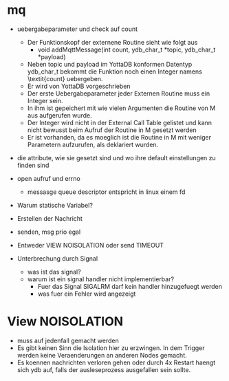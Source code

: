 # mq

- uebergabeparameter und check auf count
  - Der Funktionskopf der externene Routine sieht wie folgt aus
    - void addMqttMessage(int count, ydb_char_t *topic, ydb_char_t *payload)
  - Neben topic und payload im YottaDB konformen Datentyp ydb_char_t bekommt die Funktion noch einen Integer namens \textit{count} uebergeben.
  - Er wird von YottaDB vorgeschrieben
  - Der erste Uebergabeparameter jeder Externen Routine muss ein Integer sein.
  - In ihm ist gepeichert mit wie vielen Argumenten die Routine von M aus aufgerufen wurde.
  - Der Integer wird nicht in der External Call Table gelistet und kann nicht bewusst beim Aufruf der Routine in M gesetzt werden
  - Er ist vorhanden, da es moeglich ist die Routine in M mit weniger Parametern aufzurufen, als deklariert wurden.


- die attribute, wie sie gesetzt sind und wo ihre default einstellungen zu finden sind
- open aufruf und errno
  - messasge queue descriptor entspricht in linux einem fd
- Warum statische Variabel?
- Erstellen der Nachricht
- senden, msg prio egal
- Entweder VIEW NOISOLATION oder send TIMEOUT
- Unterbrechung durch Signal
  - was ist das signal?
  - warum ist ein signal handler nicht implementierbar?
    - Fuer das Signal SIGALRM darf kein handler hinzugefuegt werden
    - was fuer ein Fehler wird angezeigt

# View NOISOLATION
- muss auf jedenfall gemacht werden
- Es gibt keinen Sinn die Isolation hier zu erzwingen. In dem Trigger werden keine Veraenderungen an anderen Nodes gemacht.
- Es koennen nachrichten verloren gehen oder durch 4x Restart haengt sich ydb auf, falls der ausleseprozess ausgefallen sein sollte.
